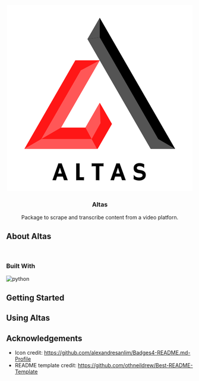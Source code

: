 <!-- PROJECT LOGO -->
<br />
<div align="center">
  <a href="https://github.com/jackmulligan-ire/altas">
    <img src="readme-images/altas-logo.png" alt="Altas Logo">
  </a>

<h3 align="center">Altas</h3>

  <p align="center">
    Package to scrape and transcribe content from a video platforn.
  </p>
</div>

## **About Altas**

<p align="center">
  <img src="" width="800">
</p>

### Built With

![python](https://img.shields.io/badge/Python-FFD43B?style=for-the-badge&logo=python&logoColor=blue)

## Getting Started

## Using Altas

## Acknowledgements

- Icon credit: https://github.com/alexandresanlim/Badges4-README.md-Profile
- README template credit: https://github.com/othneildrew/Best-README-Template
